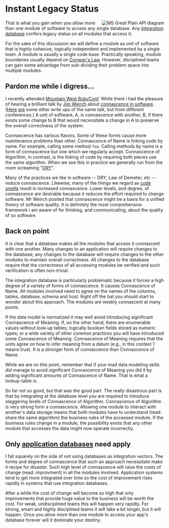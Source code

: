 Instant Legacy Status
===================

<img src="http://barelyenough.org/blog/uploads/msgp-api.jpg" alt="MS Great Plain API diagram" style="float:right;" />

That is what you gain when you allow more than one module of
software to access any single database.  Any
[integration database][int-db] confers legacy status on all modules that access it.

For the sake of this discussion we will define a module as unit of
software that is highly cohesive, logically independent and
implemented by a single team.  A module is usually a single code base.
Practically speaking, module boundaries usually depend on 
[Conway's Law][conway-law].  However, disciplined teams can gain some advantage
from sub-dividing their problem space into multiple modules.

[conway-law]: http://en.wikipedia.org/wiki/Conway%27s_Law

Pardon me while i digress...
------------------------------

I recently attended [Mountain West RubyConf][mwrc].  While there i had
the pleasure of hearing a brilliant talk by [Jim Weirch][jim-weirch]
about [connascence in software][connascence]. ([Here][conn-alt1]
[are][conn-alt2] some other write ups of the same talk, but from
different conferences.)  A unit of software, A, is
connascence with another, B, if there exists some change to B that
would necessitate a change in A to preserve the overall correctness of
the system.

[jim-weirch]: http://onestepback.org/
[conn-alt1]: http://urgetopunt.com/2009/03/27/sor-connascence.html
[conn-alt2]: http://deadprogrammersociety.blogspot.com/2009/04/larubyconf-2009-jim-weirich-grand.html

Connascence has various flavors.  Some of these forms cause more
maintenance problems than other.  Connascence of Name is linking code
by name.  For example, calling some method `foo`.  Calling methods by
name is a form of connascence but one which we regularly accept.
Connascence of Algorithm, in contrast, is the linking of code by
requiring both pieces use the same algorithm.  When we see this in
practice we generally run from the room screaming "[DRY][]".

[dry]: http://en.wikipedia.org/wiki/Don%27t_repeat_yourself

Many of the practices we like in software -- DRY, Law of Demeter, etc
-- reduce connascence.  Likewise, many of the things we regard as
[code smells][code-smell] result in increased connascence.  Lower
levels, and degree, of connascence are desirable because it reduces
the effort required to change software.  Mr Weirch posited that
connascence might be a basis for a unified theory of software quality.
It is definitely the most comprehensive framework i am aware of for
thinking, and communicating, about the quality of so software.


Back on point
-------------

It is clear that a database makes all the modules that access it
connascent with one another.  Many changes to an application will
require changes to the database; any changes to the database will
require changes to the other modules to maintain overall correctness.
All changes to the database require that the correctness of all
accessing modules be verified and such verification is often
non-trivial.

The integration database is particularly problematic because it forces
a high degree of a variety of forms of connascence.  It causes
Connascence of Name.  All modules involved need to agree on the names
of the columns, tables, database, schema and host.  Right off the bat
you should start to wonder about this approach. The modules are weakly
connascent at many points.

If the data model is normalized it may well avoid introducing
significant Connascence of Meaning.  If, on the other hand, there are
enumerable values without look-up tables; logically boolean fields
stored as numeric types; or a wide variety of other common practices
you will have introduced some Connascence of Meaning.  Connascence of
Meaning requires that the units agree on how to infer meaning from a
datum (e.g., in this context 1 means true).  It is a stronger form of
connascence than Connascence of Name.

While we are on this point, remember that if your mad data modeling
skills did manage to avoid significant Connascence of Meaning you did
it by adding significant amounts of Connascence of Name.  That is what
a lookup-table is.

So far not so good, but that was the good part.  The really disastrous
part is that by integrating at the database level you are required to
introduce staggering levels of Connascence of Algorithm.  Connascence
of Algorithm is very strong form a connascence.  Allowing one module
to interact with another's data storage means that both modules have
to understand (read: share the same algorithm) the business rules of
the accessed module.  If the business rules change in a module, the
possibility exists that any other module that accesses the data might
now operate incorrectly.


Only [application databases][app-db] need apply
------------------------------------------

I fall squarely on the side of not using databases as integration
vectors.  The forms and degree of connascence that such an approach
necessitate make it recipe for disaster.  Such high level of
connascence will raise the costs of change (read: improvment) in all
the modules involved.  Application systems tend to get more integrated
over time so the cost of improvement rises rapidly in systems that use
integration databases.

After a while the cost of change will become so high that only
improvements that provide huge value to the business will be worth the
cost.  For weak, undisciplined teams this will happen very rapidly.
For strong, smart and highly disciplined teams it will take a bit
longer, but it will happen.  Once you allow more than one module to
access your app's database forever will it dominate your destiny.


[app-db]: http://martinfowler.com/bliki/ApplicationDatabase.html
[int-db]: http://martinfowler.com/bliki/IntegrationDatabase.html
[connascence]: http://docs.rubyrake.org/articles/connascence/softwareconnascence.html
[code-smell]: http://c2.com/xp/CodeSmell.html
[mwrc]: http://mtnwestrubyconf.org/2009/